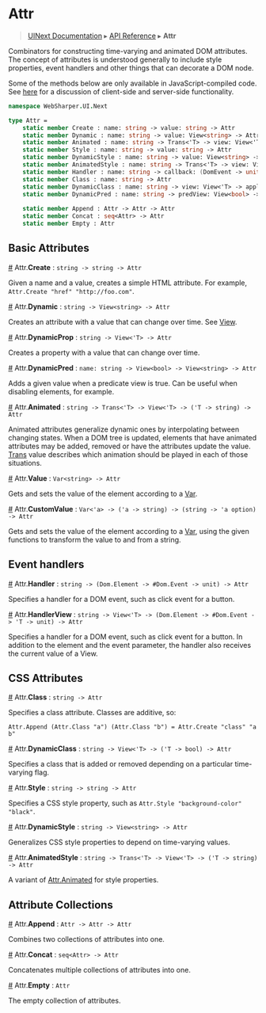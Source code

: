 # Attr
> [UINext Documentation](UINext.md) ▸ [API Reference](UINext-API.md) ▸ **Attr**

Combinators for constructing time-varying and animated DOM attributes.
The concept of attributes is understood generally to include style properties,
event handlers and other things that can decorate a DOM node.

Some of the methods below are only available in JavaScript-compiled
code. See [here](UINext-ClientServer.md) for a discussion of client-side and
server-side functionality.

```fsharp
namespace WebSharper.UI.Next

type Attr =
    static member Create : name: string -> value: string -> Attr
    static member Dynamic : name: string -> value: View<string> -> Attr
    static member Animated : name: string -> Trans<'T> -> view: View<'T> -> value: ('T -> string) -> Attr
    static member Style : name: string -> value: string -> Attr
    static member DynamicStyle : name: string -> value: View<string> -> Attr
    static member AnimatedStyle : name: string -> Trans<'T> -> view: View<'T> -> value: ('T -> string) -> Attr
    static member Handler : name: string -> callback: (DomEvent -> unit) -> Attr
    static member Class : name: string -> Attr
    static member DynamicClass : name: string -> view: View<'T> -> apply: ('T -> bool) -> Attr
    static member DynamicPred : name: string -> predView: View<bool> -> valView: View<string> -> Attr
    
    static member Append : Attr -> Attr -> Attr
    static member Concat : seq<Attr> -> Attr
    static member Empty : Attr
```

## Basic Attributes

<a name="Create"></a>

[#](#Create) Attr.**Create** : `string -> string -> Attr`

Given a name and a value, creates a simple HTML attribute.
For example, `Attr.Create "href" "http://foo.com"`.

<a name="Dynamic"></a>

[#](#Dynamic) Attr.**Dynamic** : `string -> View<string> -> Attr`

Creates an attribute with a value that can change over time. See [View](UINext-View.md).

<a name="DynamicProp"></a>

[#](#DynamicProp) Attr.**DynamicProp** : `string -> View<'T> -> Attr`

Creates a property with a value that can change over time.

<a name="DynamicPred"></a>

[#](#DynamicPred) Attr.**DynamicPred** : `name: string -> View<bool> -> View<string> -> Attr`

Adds a given value when a predicate view is true. Can be useful when disabling elements, for example.

<a name="Animated"></a>

[#](#Animated) Attr.**Animated** : `string -> Trans<'T> -> View<'T> -> ('T -> string) -> Attr`

Animated attributes generalize dynamic ones by interpolating between changing states.
When a DOM tree is updated, elements that have animated attributes may be added, removed or
have the attributes update the value.  [Trans](UINext-Trans.md) value describes which animation should
be played in each of those situations.

<a name="Value"></a>

[#](#Value) Attr.**Value** : `Var<string> -> Attr`

Gets and sets the value of the element according to a [Var](UINext-Var.md).

<a name="CustomValue"></a>

[#](#CustomValue) Attr.**CustomValue** : `Var<'a> -> ('a -> string) -> (string -> 'a option) -> Attr`

Gets and sets the value of the element according to a [Var](UINext-Var.md),
using the given functions to transform the value to and from a string.

## Event handlers

<a name="Handler"></a>

[#](#Handler) Attr.**Handler** : `string -> (Dom.Element -> #Dom.Event -> unit) -> Attr`

Specifies a handler for a DOM event, such as click event for a button.

<a name="HandlerView"></a>

[#](#HandlerView) Attr.**HandlerView** : `string -> View<'T> -> (Dom.Element -> #Dom.Event -> 'T -> unit) -> Attr`

Specifies a handler for a DOM event, such as click event for a button.
In addition to the element and the event parameter, the handler also
receives the current value of a View.

## CSS Attributes

<a name="Class"></a>

[#](#Class) Attr.**Class** : `string -> Attr`

Specifies a class attribute. Classes are additive, so:

    Attr.Append (Attr.Class "a") (Attr.Class "b") = Attr.Create "class" "a b"
    
<a name="DynamicClass"></a>

[#](#DynamicClass) Attr.**DynamicClass** : `string -> View<'T> -> ('T -> bool) -> Attr`

Specifies a class that is added or removed depending on a particular time-varying flag.

<a name="Style"></a>

[#](#Style) Attr.**Style** : `string -> string -> Attr`

Specifies a CSS style property, such as `Attr.Style "background-color" "black"`.

<a name="DynamicStyle"></a>

[#](#DynamicStyle) Attr.**DynamicStyle** : `string -> View<string> -> Attr`

Generalizes CSS style properties to depend on time-varying values.

<a name="AnimatedStyle"></a>

[#](#AnimatedStyle) Attr.**AnimatedStyle** : `string -> Trans<'T> -> View<'T> -> ('T -> string) -> Attr`

A variant of [Attr.Animated](#Animated) for style properties.

## Attribute Collections

<a name="Append"></a>

[#](#Append) Attr.**Append** : `Attr -> Attr -> Attr`

Combines two collections of attributes into one.

<a name="Concat"></a>

[#](#Concat) Attr.**Concat** : `seq<Attr> -> Attr`

Concatenates multiple collections of attributes into one.

<a name="Empty"></a>

[#](#Empty) Attr.**Empty** : `Attr`

The empty collection of attributes.
